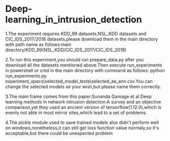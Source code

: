 # Deep-learning_in_intrusion_detection
1.The experiment requires KDD_99 datasets,NSL_KDD datasets and CIC_IDS_2017/2018 datasets,please download them in the main directory with path name as follows:main directory/KDD_99(NSL_KDD/CIC_IDS_2017/CIC_IDS_2018)

2.To run this experiment,you should run prepare_data.py after you download all the datasets mentioned above.Then execute run_experiments in powershell or cmd in the main directory with command as follows:
python run_experiments.py experiment_specs\selected_model_tests\selected_ae_ann.csv.You can change the selected models as your wish,but please name them correctly.

3.The main frame comes from this paper:Sunanda Gamage et al.Deep learning methods in network intrusion detection:A survey and an objective comparison,yet they used an ancient version of tensorflow(1.12.0),which is evenly not able in most mirror sites,which lead to a set of problems.

4.The pickle module used to save trained models also didn't perform well on windows,nonetheless,it can still get loss function value normaly,so it's acceptable,but there could be unexpected problem

